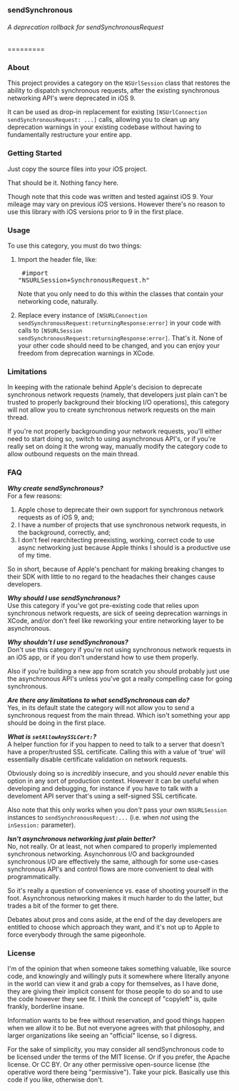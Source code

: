 ### sendSynchronous
###### A deprecation rollback for sendSynchronousRequest
=========

### About

This project provides a category on the `NSUrlSession` class that restores the ability to dispatch synchronous requests, after the existing synchronous networking API's were deprecated in iOS 9.

It can be used as drop-in replacement for existing `[NSUrlConnection sendSynchronousRequest: ...]` calls, allowing you to clean up any deprecation warnings in your existing codebase without having to fundamentally restructure your entire app.


### Getting Started

Just copy the source files into your iOS project.

That should be it.  Nothing fancy here.  

Though note that this code was written and tested against iOS 9.  Your mileage may vary on previous iOS versions.  However there's no reason to use this library with iOS versions prior to 9 in the first place.


### Usage

To use this category, you must do two things:

1.  Import the header file, like:<pre>
\#import "NSURLSession+SynchronousRequest.h"
</pre>  Note that you only need to do this within the classes that contain your networking code, naturally.

2.  Replace every instance of `[NSURLConnection sendSynchronousRequest:returningResponse:error]` in your code with calls to `[NSURLSession sendSynchronousRequest:returningResponse:error]`.  That's it.  None of your other code should need to be changed, and you can enjoy your freedom from deprecation warnings in XCode.


### Limitations

In keeping with the rationale behind Apple's decision to deprecate synchronous network requests (namely, that developers just plain can't be trusted to properly background their blocking I/O operations), this category will not allow you to create synchronous network requests on the main thread.  

If you're not properly backgrounding your network requests, you'll either need to start doing so, switch to using asynchronous API's, or if you're really set on doing it the wrong way, manually modify the category code to allow outbound requests on the main thread.


### FAQ

**_Why create sendSynchronous?_**<br />
For a few reasons:

1.  Apple chose to deprecate their own support for synchronous network requests as of iOS 9, and;
2.  I have a number of projects that use synchronous network requests, in the background, correctly, and;
3.  I don't feel rearchitecting preexisting, working, correct code to use async networking just because Apple thinks I should is a productive use of my time.

So in short, because of Apple's penchant for making breaking changes to their SDK with little to no regard to the headaches their changes cause developers.

**_Why should I use sendSynchronous?_**<br />
Use this category if you've got pre-existing code that relies upon synchronous network requests, are sick of seeing deprecation warnings in XCode, and/or don't feel like reworking your entire networking layer to be asynchronous.

**_Why shouldn't I use sendSynchronous?_**<br />
Don't use this category if you're not using synchronous network requests in an iOS app, or if you don't understand how to use them properly.  

Also if you're building a new app from scratch you should probably just use the asynchronous API's unless you've got a really compelling case for going synchronous.

**_Are there any limitations to what sendSynchronous can do?_**<br />
Yes, in its default state the category will not allow you to send a synchronous request from the main thread.  Which isn't something your app should be doing in the first place.

**_What is `setAllowAnySSLCert:`?_**<br />
A helper function for if you happen to need to talk to a server that doesn't have a proper/trusted SSL certificate.  Calling this with a value of 'true' will essentially disable certificate validation on network requests.

Obviously doing so is *incredibly* insecure, and you should *never* enable this option in any sort of production context.  However it can be useful when developing and debugging, for instance if you have to talk with a develoment API server that's using a self-signed SSL certificate.

Also note that this only works when you *don't* pass your own `NSURLSession` instances to `sendSynchronousRequest:...` (i.e. when *not* using the `inSession:` parameter).  

**_Isn't asynchronous networking just plain better?_**<br />
No, not really.  Or at least, not when compared to properly implemented synchronous networking.  Asynchonrous I/O and backgrounded synchronous I/O are effectively the same, although for some use-cases synchronous API's and control flows are more convenient to deal with programmatically.

So it's really a question of convenience vs. ease of shooting yourself in the foot.  Asynchronous networking makes it much harder to do the latter, but trades a bit of the former to get there.

Debates about pros and cons aside, at the end of the day developers are entitled to choose which approach they want, and it's not up to Apple to force everybody through the same pigeonhole.

### License

I'm of the opinion that when someone takes something valuable, like source code, and knowingly and willingly puts it somewhere where literally anyone in the world can view it and grab a copy for themselves, as I have done, they are giving their implicit consent for those people to do so and to use the code however they see fit.  I think the concept of "copyleft" is, quite frankly, borderline insane.  

Information wants to be free without reservation, and good things happen when we allow it to be.  But not everyone agrees with that philosophy, and larger organizations like seeing an "official" license, so I digress.

For the sake of simplicity, you may consider all sendSynchronous code to be licensed under the terms of the MIT license.  Or if you prefer, the Apache license.  Or CC BY.  Or any other permissive open-source license (the operative word there being "permissive").  Take your pick.  Basically use this code if you like, otherwise don't.
